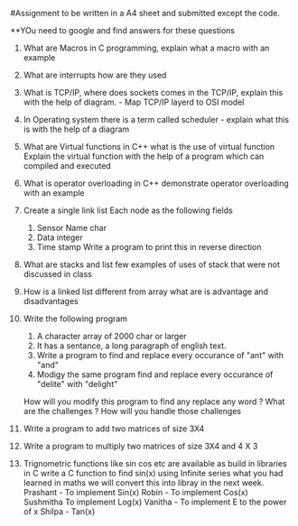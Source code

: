 #Assignment to be written in a A4 sheet and submitted except the code.


**YOu need to google and find answers for these questions

1. What are Macros in C programming, explain what a macro with an example
1. What are interrupts how are they used
1. What is TCP/IP, where does sockets comes in the TCP/IP, explain this with
the help of diagram. - Map TCP/IP layerd to OSI model
1. In Operating system there is a term called scheduler - explain what this is with the help of a diagram
1. What are Virtual functions in C++ what is the use of virtual function
   Explain the virtual function with the help of a program which can compiled
   and executed
1. What is operator overloading in C++ demonstrate operator overloading 
   with an example

1. Create a single link list 
    Each node as the following fields
     1. Sensor Name char
     2. Data  integer
     3. Time stamp
    Write a program to print this in reverse direction

1. What are stacks and list few examples of uses of stack that  were not discussed in class

1. How is a linked list different from array what are is advantage and disadvantages

1. Write the following program
    1. A character array of 2000 char or larger
    2. It has a sentance, a long paragraph of english text.
    3. Write a program to find and replace every occurance of "ant" with "and"
    4. Modigy the same program find and replace every occurance of "delite" with "delight"

    How will you modify this program to find any replace any word ?  What are the challenges ?
    How will you handle those challenges
    
1. Write a program to add  two matrices of size 3X4
1. Write a program to multiply  two matrices of size 3X4 and 4 X 3
1. Trignometric functions like sin cos etc are available as build in libraries in C
   write a C function to find sin(x) using Infinite series what you had learned in maths
   we will convert this into libray in the next week.
   Prashant - To implement Sin(x)
   Robin - To implement Cos(x)   
   Sushmitha  To implement Log(x)
   Vanitha - To implement E to the power of x
   Shilpa - Tan(x) 
   
